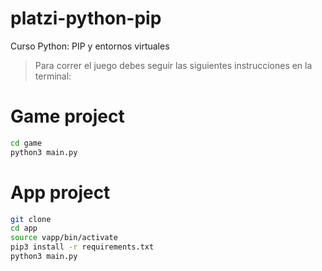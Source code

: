 # platzi-python-pip
Curso Python: PIP y entornos virtuales

> Para correr el juego debes seguir las siguientes instrucciones en la terminal:

# Game project
```sh
cd game
python3 main.py
```


# App project
```sh
git clone
cd app
source vapp/bin/activate
pip3 install -r requirements.txt
python3 main.py
```